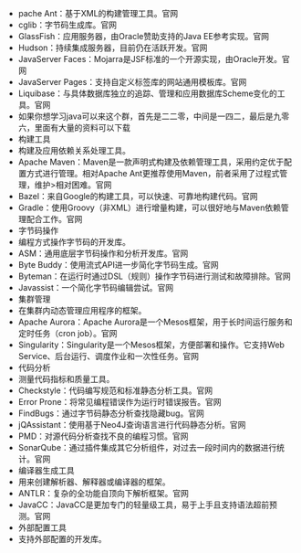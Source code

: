 * pache Ant：基于XML的构建管理工具。官网
* cglib：字节码生成库。官网
* GlassFish：应用服务器，由Oracle赞助支持的Java EE参考实现。官网
* Hudson：持续集成服务器，目前仍在活跃开发。官网
* JavaServer Faces：Mojarra是JSF标准的一个开源实现，由Oracle开发。官网
* JavaServer Pages：支持自定义标签库的网站通用模板库。官网
* Liquibase：与具体数据库独立的追踪、管理和应用数据库Scheme变化的工具。官网
* 如果你想学习java可以来这个群，首先是二二零，中间是一四二，最后是九零六，里面有大量的资料可以下载
* 构建工具
* 构建及应用依赖关系处理工具。
* Apache Maven：Maven是一款声明式构建及依赖管理工具，采用约定优于配置方式进行管理。相对Apache Ant更推荐使用Maven，前者采用了过程式管理，维护>相对困难。官网
* Bazel：来自Google的构建工具，可以快速、可靠地构建代码。官网
* Gradle：使用Groovy（非XML）进行增量构建，可以很好地与Maven依赖管理配合工作。官网
* 字节码操作
* 编程方式操作字节码的开发库。
* ASM：通用底层字节码操作和分析开发库。官网
* Byte Buddy：使用流式API进一步简化字节码生成。官网
* Byteman：在运行时通过DSL（规则）操作字节码进行测试和故障排除。官网
* Javassist：一个简化字节码编辑尝试。官网
* 集群管理
* 在集群内动态管理应用程序的框架。
* Apache Aurora：Apache Aurora是一个Mesos框架，用于长时间运行服务和定时任务（cron job）。官网
* Singularity：Singularity是一个Mesos框架，方便部署和操作。它支持Web Service、后台运行、调度作业和一次性任务。官网
* 代码分析
* 测量代码指标和质量工具。
* Checkstyle：代码编写规范和标准静态分析工具。官网
* Error Prone：将常见编程错误作为运行时错误报告。官网
* FindBugs：通过字节码静态分析查找隐藏bug。官网
* jQAssistant：使用基于Neo4J查询语言进行代码静态分析。官网
* PMD：对源代码分析查找不良的编程习惯。官网
* SonarQube：通过插件集成其它分析组件，对过去一段时间内的数据进行统计。官网
* 编译器生成工具
* 用来创建解析器、解释器或编译器的框架。
* ANTLR：复杂的全功能自顶向下解析框架。官网
* JavaCC：JavaCC是更加专门的轻量级工具，易于上手且支持语法超前预测。官网
* 外部配置工具
* 支持外部配置的开发库。
